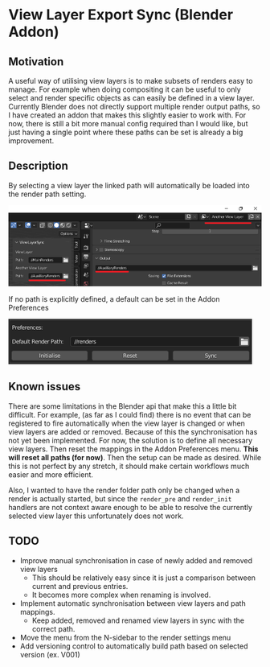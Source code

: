# View Layer Export Sync (Blender Addon)

## Motivation

A useful way of utilising view layers is to make subsets of renders easy to manage.
For example when doing compositing it can be useful to only select and render specific objects as can easily be defined in a view layer.
Currently Blender does not directly support multiple render output paths, so I have created an addon that makes this slightly easier to work with.
For now, there is still a bit more manual config required than I would like, but just having a single point where these paths can be set is already a big improvement.

## Description

By selecting a view layer the linked path will automatically be loaded into the render path setting.

![](images/img0.png)

If no path is explicitly defined, a default can be set in the Addon Preferences

![](images/addonPrefs.png)


## Known issues

There are some limitations in the Blender api that make this a little bit difficult.
For example, (as far as I could find) there is no event that can be registered to fire automatically when the view layer is changed or when view layers are added or removed. Because of this the synchronisation has not yet been implemented.
For now, the solution is to define all necessary view layers. Then reset the mappings in the Addon Preferences menu. **This will reset all paths (for now)**. Then the setup can be made as desired. While this is not perfect by any stretch, it should make certain workflows much easier and more efficient.

Also, I wanted to have the render folder path only be changed when a render is actually started, but since the `render_pre` and `render_init` handlers are not context aware enough to be able to resolve the currently selected view layer this unfortunately does not work.

## TODO

- Improve manual synchronisation in case of newly added and removed view layers
    - This should be relatively easy since it is just a comparison between current and previous entries.
    - It becomes more complex when renaming is involved.
- Implement automatic synchronisation between view layers and path mappings.
    - Keep added, removed and renamed view layers in sync with the correct path.
- Move the menu from the N-sidebar to the render settings menu
- Add versioning control to automatically build path based on selected version (ex. V001)